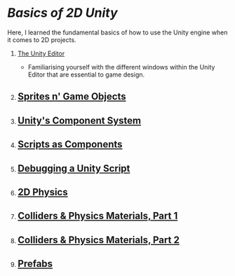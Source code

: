 # ***Basics of 2D Unity***
Here, I learned the fundamental basics of how to use the Unity engine when it comes to 2D projects.

1. [The Unity Editor](UnityEditor/notes.md)
    - Familiarising yourself with the different windows within the Unity Editor that are essential to game design.

2. [Sprites n' Game Objects](SpritesGameObj/notes.md)
    - 

3. [Unity's Component System](ComponSys/notes.md)
    - 

4. [Scripts as Components](ScriptsCompon/notes.md)
    - 

5. [Debugging a Unity Script](DebugScript/notes.md)
    - 

6. [2D Physics](PhysicsOf2D/notes.md)
    - 

7. [Colliders & Physics Materials, Part 1](ColidePhys-1/notes.md)
    - 

8. [Colliders & Physics Materials, Part 2](CollidePhys-2/notes.md)
    - 

9. [Prefabs](Prefabs/notes.md)
    - 